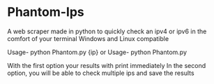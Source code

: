 # Phantom-Ips
A web scraper made in python to quickly check an ipv4 or ipv6 in the comfort of your terminal Windows and Linux compatible

Usage- python Phantom.py {ip}
or
Usage- python Phantom.py

With the first option your results with print immediately
In the second option, you will be able to check multiple ips and save the results
